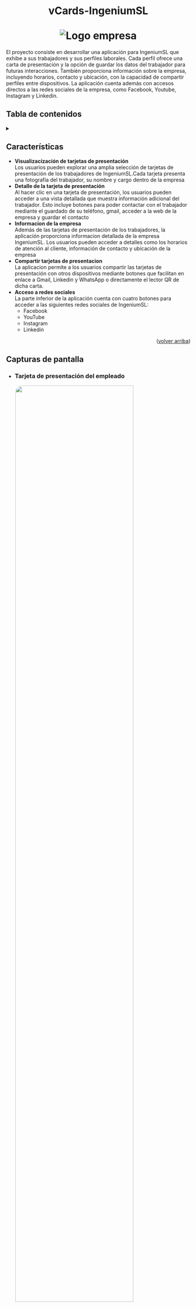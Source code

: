 # <center> vCards-IngeniumSL </center> <br> <center>![Logo empresa](/imgReadme//logo_ingenium.svg)</center>

El proyecto consiste en desarrollar una aplicación para IngeniumSL que exhibe a sus trabajadores y sus perfiles laborales. Cada perfil ofrece una carta de presentación y la opción de guardar los datos del trabajador para futuras interacciones. También proporciona información sobre la empresa, incluyendo horarios, contacto y ubicación, con la capacidad de compartir perfiles entre dispositivos. La aplicación cuenta además con accesos directos a las redes sociales de la empresa, como Facebook, Youtube, Instagram y Linkedin.

## Tabla de contenidos

<details>
<summary> </summary>

- [Características](#características)
- [Capturas de pantalla](#capturas-de-pantalla)
- [Tecnologias utilizadas](#tecnologias-utilizadas)
- [Acceso al proyecto](#acceso-al-proyecto)
- [Contribuir al proyecto](#cuntribuir-al-proyecto)
- [Colaboradores](#colaboradores)
- [Licencias](#licencias)
</details>

## Características 

- **Visualizacización de tarjetas de presentación** <br>
Los usuarios pueden explorar una amplia selección de tarjetas de presentación de los trabajadores de IngeniumSL.Cada tarjeta presenta una fotografía del trabajador, su nombre y cargo dentro de la empresa
- **Detalle de la tarjeta de presentación** <br>
Al hacer clic en una tarjeta de presentación, los usuarios pueden acceder a una vista detallada que muestra información adicional del trabajador. 
Esto incluye botones para poder contactar con el trabajador mediante el guardado de su teléfono, gmail, acceder a la web de la empresa y guardar el contacto 
- **Informacion de la empresa** <br>
Además de las tarjetas de presentación de los trabajadores, la aplicación proporciona informacion detallada de la empresa IngeniumSL. Los usuarios pueden acceder a detalles como los horarios de atención al cliente, información de contacto y ubicación de la empresa
- **Compartir tarjetas de presentacion** <br>
La aplicacion permite a los usuarios compartir las tarjetas de presentación con otros dispositivos mediante botones que facilitan en enlace a Gmail, Linkedin y WhatsApp o directamente el lector QR de dicha carta. 
- **Acceso a redes sociales** <br>
La parte inferior de la aplicación cuenta con cuatro botones para acceder a las siguientes redes sociales de IngeniumSL: 
    - Facebook 
    - YouTube 
    - Instagram 
    - Linkedin

<p align="right">(<a href="#">volver arriba</a>)</p>

## Capturas de pantalla 

- ### Tarjeta de presentación del empleado
<img src="imgReadme/Cap1.png" style="width: 80%; margin-left: 5%; border-radius: 20px"> <br>

- ### Vista detellada de la tarjeta de presentación y botones de contacto 

<img src="imgReadme/Cap2.png" style="width: 80%; margin-left: 5%; border-radius: 20px"> <br>

- ### Informacion y datos de la empresa 

<img src="imgReadme/Cap3.1.png" style="width: 80%; margin-left: 5%; border-radius: 20px" > <br>
<img src="imgReadme/Cap3.png" style="width: 80%; margin-left: 5%; border-radius: 20px"> <br>

- ### Seccion para compartir la tarjeta de presentacion del empleado y botones para acceder a las redes sociales de la empresa

<img src="imgReadme/Cap4.png" style="width: 80%; margin-left: 5%; border-radius: 20px"> <br>

<p align="right">(<a href="#">volver arriba</a>)</p>

## Tecnologias utilizadas

![HTML](/imgReadme/HTML.svg)
![CSS](/imgReadme/CSS.svg)
![JavaScript](/imgReadme/JS.svg)

<p align="right">(<a href="#">volver arriba</a>)</p>

## Acceso al proyecto

El código fuente de este proyecto está alojado en GitHub. Puedes acceder al repositorio del mismo en el siguiente enlace:

```
https://github.com/EloyParga/vCards-ingenium 
```

Si lo desea podrá clonar el proyecto para poder acceder al código fuente del mismo. Para ello, deberá abir el terminal de su dispositivo y abrir la carpeta en la que desea clonar el proyecto mediante el siguiente comando: 

``` bash
cd "Carpeta donde desea guardar el protecto
```
Seguidamente, para clonarlo y que se guarde en esa carpeta lo podra hacer tambien mediante el terminal con el siguiente comando: 

``` bash
git clone https://github.com/EloyParga/vCards-ingenium
```

Finalmente ya podrá acceder a la copia del repositorio que se encontrará en la carpeta deseada

<p align="right">(<a href="#">volver arriba</a>)</p>

## Cuntribuir al proyecto

Si lo desea, podrá contribuir al proyecto mediante la propuesta de mejoras o corrección de errores de la siguiente manera: 

- Crea un fork del siguiente repositorio

```
https://github.com/EloyParga/vCards-ingenium 
```
- Esto, creará una copia del repositorio en tu GitHub 
- Clona tu repositorio Forked localmente, para ello deberas introducir en la terminal de tu dispositivo el siguiente comando: 

```bash
git clone "Enlace-de-tu-repositorio-forked"
```

- Realiza los cambios y modificaciones que creas convenientes
- Confirma y sube tus cambios
  - Guarda los cambios que hayas realizado localmente: 

  ```bash
  cd tu-repositorio
  git add .
  git commit -m "Descripción breve de tus cambios"
  ```

  - Sube los camnios a tu repositorio

  ```bash
  git push origin main
  ```

  ***Reemplaza main con el nombre de la rama principal del repositorio si no es main.***
- Abre un nuevo Pull Request con la propuesta de mejoras o corrección de errores.


<p align="right">(<a href="#">volver arriba</a>)</p>

## Colaboradores 

Este proyecto ha sido desarrollado por el equipo de desarrollo de la empresa IngeniumSL con los siguientes colaboradores: <br> <br>

|<div style="text-align: center;"><a href="https://github.com/EloyParga"><img src="https://avatars.githubusercontent.com/u/99491519?v=4" style="width: 120; border-radius: 100px;"></div> | <div style="text-align: center;"><a href="https://github.com/pelayogp"><img src="https://avatars.githubusercontent.com/u/114652676?s=96&v=4" style="width: 120; border-radius: 100px;"></a></div> |
| - | - |

<p align="right">(<a href="#">volver arriba</a>)</p>

## Licencias

<p align="right">(<a href="#">volver arriba</a>)</p>